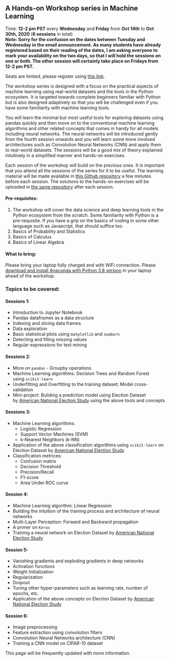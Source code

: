 ## A Hands-on Workshop series in Machine Learning 
Time: **12-2 pm PST** every **Wednesday** and **Friday** from **Oct 14th** to **Oct 30th, 2020** (**6 sessions** in total)  
**Note: Sorry for the confusion on the dates between Tuesday and Wednesday in the email announcement. As many students have already registered based on their reading of the dates, I am asking everyone to mark your availability on the two days, so that I will hold the sessions on one or both. The other session will certainly take place on Fridays from 12-2 pm PST.**

Seats are limited, please register using [this link](https://forms.gle/3pzMfL33dCkrFUHNA).

The workshop series is designed with a focus on the practical aspects of machine learning using real-world datasets and the tools in the Python ecosystem. It is targeted towards complete beginners familiar with Python but is also designed adaptively so that you will be challenged even if you have some familiarity with machine learning tools. 

You will learn the minimal but most useful tools for exploring datasets using pandas quickly and then move on to the conventional machine learning algorithms and other related concepts that comes in handy for all models including neural networks. The neural networks will be introduced gently from the fourth session onwards and you will learn some more involved architectures such as Convolution Neural Networks (CNN) and apply them to real-world datasets. The sessions will be a good mix of theory explained intuitively in a simplified manner and hands-on exercises.

Each session of the workshop will build on the previous ones. It is important that you attend all the sessions of the series for it to be useful. The learning material will be made available in [this Github repository](https://github.com/AashitaK/A-Hands-on-Workshop-series-in-Machine-Learning) a few minutes before each session. The solutions to the hands-on exercises will be uploaded in [the same repository](https://github.com/AashitaK/A-Hands-on-Workshop-series-in-Machine-Learning) after each session.

#### Pre-requisites:
1. The workshop will cover the data science and deep learning tools in the Python ecosystem from the scratch. Some familiarity with Python is a pre-requisite. If you have a grip on the basics of coding in some other language such as Javascript, that should suffice too. 
2. Basics of Probability and Statistics
3. Basics of Calculus
4. Basics of Linear Algebra

#### What to bring:  
Please bring your laptop fully charged and with WiFi connection. Please [download and install Anaconda with Python 3.8 version](https://www.anaconda.com/products/individual) in your laptop ahead of the workshop.  

### Topics to be covered:  

#### Sessions 1:
* Introduction to Jupyter Notebook
* Pandas dataframes as a data structure
* Indexing and slicing data frames
* Data exploration 
* Basic statistical plots using `matplotlib` and `seaborn`
* Detecting and filling missing values
* Regular expressions for text mining

#### Sessions 2:
* More on `pandas` - Groupby operations
* Machine Learning algorithms: Decision Trees and Random Forest using `scikit-learn`
* Underfitting and Overfitting to the training dataset; Model cross-validation 
* Mini-project: Building a prediction model using Election Dataset by [American National Election Study](https://electionstudies.org/) using the above tools and concepts 

#### Sessions 3:
* Machine Learning algorithms: 
    * Logistic Regression
    * Support Vector Machines (SVM) 
    * k-Nearest Neighbors (k-NN) 
* Application of the above classification algorithms using `scikit-learn` on Election Dataset by [American National Election Study](https://electionstudies.org/)
* Classification metrices:
    * Confusion matrix
    * Decision Threshold
    * Precision/Recall
    * F1-score
    * Area Under ROC curve 

#### Session 4: 
* Machine Learning algorithm: Linear Regression
* Building the intuition of the training process and architecture of neural networks  
* Multi-Layer Perception: Forward and Backward propagation
* A primer on `Keras`
* Training a neural network on Election Dataset by [American National Election Study](https://electionstudies.org/)

#### Session 5:
* Vanishing gradients and exploding gradients in deep networks
* Activation functions 
* Weight Initialization
* Regularization
* Dropout
* Tuning other hyper-parameters such as learning rate, number of epochs, etc.
* Application of the above concepts on Election Dataset by [American National Election Study](https://electionstudies.org/)

#### Session 6: 
* Image preprocessing
* Feature extraction using convolution filters
* Convolution Neural Networks architecture (CNN)
* Training a CNN model on CIFAR-10 dataset

This page will be frequently updated with more information.
